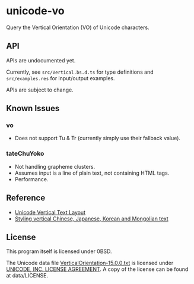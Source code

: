 # unicode-vo

Query the Vertical Orientation (VO) of Unicode characters.

## API

APIs are undocumented yet.

Currently, see `src/Vertical.bs.d.ts` for type definitions
and `src/examples.res` for input/output examples.

APIs are subject to change.

## Known Issues

### vo

- Does not support Tu & Tr
  (currently simply use their fallback value).

### tateChuYoko

- Not handling grapheme clusters.
- Assumes input is a line of plain text, not containing HTML tags.
- Performance. 

## Reference

- [Unicode Vertical Text Layout]
- [Styling vertical Chinese, Japanese, Korean and Mongolian text]

[Unicode Vertical Text Layout]: https://www.unicode.org/reports/tr50/tr50-11.html "Unicode Technical Report #50"
[Styling vertical Chinese, Japanese, Korean and Mongolian text]: https://www.w3.org/International/articles/vertical-text/

## License

This program itself is licensed under 0BSD.

The Unicode data file [VerticalOrientation-15.0.0.txt]
is licensed under [UNICODE, INC. LICENSE AGREEMENT].
A copy of the license can be found at data/LICENSE.

[VerticalOrientation-15.0.0.txt]: https://www.unicode.org/Public/15.0.0/ucd/VerticalOrientation.txt
[UNICODE, INC. LICENSE AGREEMENT]: http://www.unicode.org/license.txt